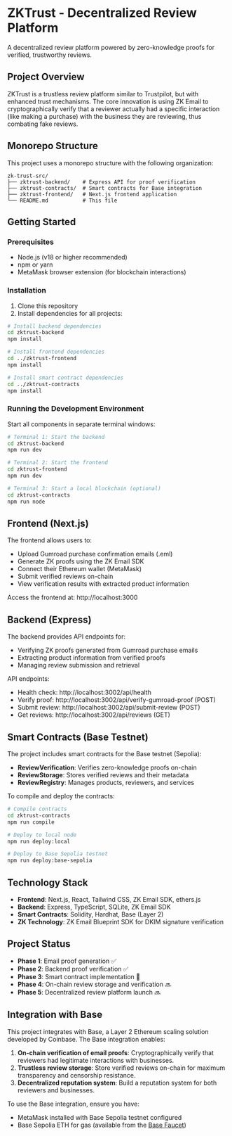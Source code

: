# ZKTrust - Decentralized Review Platform

A decentralized review platform powered by zero-knowledge proofs for verified, trustworthy reviews.

## Project Overview

ZKTrust is a trustless review platform similar to Trustpilot, but with enhanced trust mechanisms. The core innovation is using ZK Email to cryptographically verify that a reviewer actually had a specific interaction (like making a purchase) with the business they are reviewing, thus combating fake reviews.

## Monorepo Structure

This project uses a monorepo structure with the following organization:

```
zk-trust-src/
├── zktrust-backend/    # Express API for proof verification
├── zktrust-contracts/  # Smart contracts for Base integration
├── zktrust-frontend/   # Next.js frontend application
└── README.md           # This file
```

## Getting Started

### Prerequisites

- Node.js (v18 or higher recommended)
- npm or yarn
- MetaMask browser extension (for blockchain interactions)

### Installation

1. Clone this repository
2. Install dependencies for all projects:

```bash
# Install backend dependencies
cd zktrust-backend
npm install

# Install frontend dependencies
cd ../zktrust-frontend
npm install

# Install smart contract dependencies
cd ../zktrust-contracts
npm install
```

### Running the Development Environment

Start all components in separate terminal windows:

```bash
# Terminal 1: Start the backend
cd zktrust-backend
npm run dev

# Terminal 2: Start the frontend
cd zktrust-frontend
npm run dev

# Terminal 3: Start a local blockchain (optional)
cd zktrust-contracts
npm run node
```

## Frontend (Next.js)

The frontend allows users to:
- Upload Gumroad purchase confirmation emails (.eml)
- Generate ZK proofs using the ZK Email SDK
- Connect their Ethereum wallet (MetaMask)
- Submit verified reviews on-chain
- View verification results with extracted product information

Access the frontend at: http://localhost:3000

## Backend (Express)

The backend provides API endpoints for:
- Verifying ZK proofs generated from Gumroad purchase emails
- Extracting product information from verified proofs
- Managing review submission and retrieval

API endpoints:
- Health check: http://localhost:3002/api/health
- Verify proof: http://localhost:3002/api/verify-gumroad-proof (POST)
- Submit review: http://localhost:3002/api/submit-review (POST)
- Get reviews: http://localhost:3002/api/reviews (GET)

## Smart Contracts (Base Testnet)

The project includes smart contracts for the Base testnet (Sepolia):

- **ReviewVerification**: Verifies zero-knowledge proofs on-chain
- **ReviewStorage**: Stores verified reviews and their metadata
- **ReviewRegistry**: Manages products, reviewers, and services

To compile and deploy the contracts:

```bash
# Compile contracts
cd zktrust-contracts
npm run compile

# Deploy to local node
npm run deploy:local

# Deploy to Base Sepolia testnet
npm run deploy:base-sepolia
```

## Technology Stack

- **Frontend**: Next.js, React, Tailwind CSS, ZK Email SDK, ethers.js
- **Backend**: Express, TypeScript, SQLite, ZK Email SDK
- **Smart Contracts**: Solidity, Hardhat, Base (Layer 2)
- **ZK Technology**: ZK Email Blueprint SDK for DKIM signature verification

## Project Status

- **Phase 1**: Email proof generation ✅
- **Phase 2**: Backend proof verification ✅
- **Phase 3**: Smart contract implementation 🔄
- **Phase 4**: On-chain review storage and verification 🔜
- **Phase 5**: Decentralized review platform launch 🔜

## Integration with Base

This project integrates with Base, a Layer 2 Ethereum scaling solution developed by Coinbase. The Base integration enables:

1. **On-chain verification of email proofs**: Cryptographically verify that reviewers had legitimate interactions with businesses.
2. **Trustless review storage**: Store verified reviews on-chain for maximum transparency and censorship resistance.
3. **Decentralized reputation system**: Build a reputation system for both reviewers and businesses.

To use the Base integration, ensure you have:
- MetaMask installed with Base Sepolia testnet configured
- Base Sepolia ETH for gas (available from the [Base Faucet](https://www.coinbase.com/faucets/base-ethereum-goerli-faucet))
